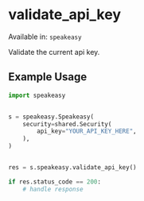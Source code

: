 # validate_api_key
Available in: `speakeasy`

Validate the current api key.

## Example Usage
```python
import speakeasy


s = speakeasy.Speakeasy(
    security=shared.Security(
        api_key="YOUR_API_KEY_HERE",
    ),
)


res = s.speakeasy.validate_api_key()

if res.status_code == 200:
    # handle response
```